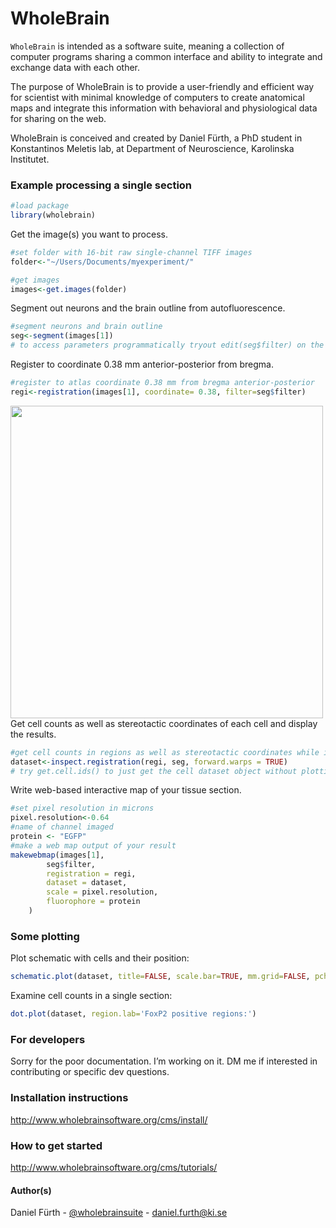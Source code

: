 WholeBrain
=========

`WholeBrain` is intended as a software suite, meaning a collection of computer programs sharing a common interface and ability to integrate and exchange data with each other.

The purpose of WholeBrain is to provide a user-friendly and efficient way for scientist with minimal knowledge of computers to create anatomical maps and integrate this information with behavioral and physiological data for sharing on the web.

WholeBrain is conceived and created by Daniel Fürth, a PhD student in Konstantinos Meletis lab, at Department of Neuroscience, Karolinska Institutet.

### Example processing a single section

```R
#load package
library(wholebrain)
```
Get the image(s) you want to process.
```R
#set folder with 16-bit raw single-channel TIFF images
folder<-"~/Users/Documents/myexperiment/"

#get images
images<-get.images(folder)
```
Segment out neurons and the brain outline from autofluorescence.
```R
#segment neurons and brain outline
seg<-segment(images[1])
# to access parameters programmatically tryout edit(seg$filter) on the output
```
Register to coordinate 0.38 mm anterior-posterior from bregma.
```R
#register to atlas coordinate 0.38 mm from bregma anterior-posterior
regi<-registration(images[1], coordinate= 0.38, filter=seg$filter)
```
<img src="http://www.wholebrainsoftware.org/examples/images/correspondance_points.png" height="500" align="left">

Get cell counts as well as stereotactic coordinates of each cell and display the results.
```R
#get cell counts in regions as well as stereotactic coordinates while inspecting registration results
dataset<-inspect.registration(regi, seg, forward.warps = TRUE)
# try get.cell.ids() to just get the cell dataset object without plotting registration results.
```
Write web-based interactive map of your tissue section.
```R
#set pixel resolution in microns 
pixel.resolution<-0.64
#name of channel imaged
protein <- "EGFP"
#make a web map output of your result
makewebmap(images[1], 
		seg$filter, 
		registration = regi, 
		dataset = dataset, 
		scale = pixel.resolution, 
		fluorophore = protein
	)
```
### Some plotting
Plot schematic with cells and their position:
```R
schematic.plot(dataset, title=FALSE, scale.bar=TRUE, mm.grid=FALSE, pch=21, col=gray(0.1), dev.size=c(13.54595, 10.65946))
```
Examine cell counts in a single section:
```R
dot.plot(dataset, region.lab='FoxP2 positive regions:')
```

### For developers

Sorry for the poor documentation. I’m working on it. DM me if interested in contributing or specific dev questions.

### Installation instructions

http://www.wholebrainsoftware.org/cms/install/

### How to get started

http://www.wholebrainsoftware.org/cms/tutorials/

#### Author(s)

Daniel Fürth - [@wholebrainsuite](https://twitter.com/wholebrainsuite) - <daniel.furth@ki.se>



